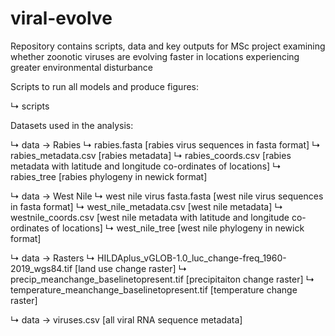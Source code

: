 # viral-evolve

Repository contains scripts, data and key outputs for MSc project examining whether zoonotic viruses are evolving faster in locations experiencing greater environmental disturbance

Scripts to run all models and produce figures:

↳ scripts

Datasets used in the analysis:

↳ data → Rabies 
                ↳ rabies.fasta [rabies virus sequences in fasta format]
                ↳ rabies_metadata.csv [rabies metadata]
                ↳ rabies_coords.csv [rabies metadata with latitude and longitude co-ordinates of locations]
                ↳ rabies_tree [rabies phylogeny in newick format]
                

↳ data → West Nile 
                ↳ west nile virus fasta.fasta [west nile virus sequences in fasta format]
                ↳ west_nile_metadata.csv [west nile metadata]
                ↳ westnile_coords.csv [west nile metadata with latitude and longitude co-ordinates of locations]
                ↳ west_nile_tree [west nile phylogeny in newick format]

↳ data → Rasters
                ↳ HILDAplus_vGLOB-1.0_luc_change-freq_1960-2019_wgs84.tif [land use change raster]
                ↳ precip_meanchange_baselinetopresent.tif [precipitaiton change raster]
                ↳ temperature_meanchange_baselinetopresent.tif [temperature change raster]

↳ data → viruses.csv [all viral RNA sequence metadata] 
